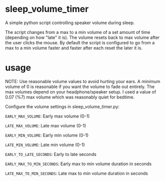 # sleep_volume_timer
A simple python script controlling speaker volume during sleep. 

The script changes from a max to a min volume of a set amount of time (depending on how "late" it is). The volume resets back to max volume after the user clicks the mouse. By default the script is configured to go from a max to a min volume faster and faster after each reset the later it is.

# usage

NOTE: Use reasonable volume values to avoid hurting your ears. A minimum volume of 0 is reasonable if you want the volume to fade out entirely. The max volumes depend on your headphone/speaker setup. I used a value of 0.07 (%7) max volume which was reasonably quiet for bedtime.

Configure the volume settings in sleep_volume_timer.py:

`EARLY_MAX_VOLUME`: Early max volume (0-1)

`LATE_MAX_VOLUME`: Late max volume (0-1)

`EARLY_MIN_VOLUME`: Early min volume (0-1)

`LATE_MIN_VOLUME`: Late min volume (0-1)

`EARLY_TO_LATE_SECONDS`: Early to late seconds

`EARLY_MAX_TO_MIN_SECONDS`: Early max to min volume duration in seconds

`LATE_MAX_TO_MIN_SECONDS`: Late max to min volume duration in seconds

